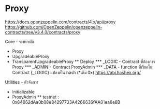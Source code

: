 # Proxy
https://docs.openzeppelin.com/contracts/4.x/api/proxy
https://github.com/OpenZeppelin/openzeppelin-contracts/tree/v3.4.0/contracts/proxy

Core - ระบบหลัก
* Proxy
* UpgradeableProxy
* TransparentUpgradeableProxy
** Deploy
*** _LOGIC - Contract ที่ต้องการ Proxy
*** _ADMIN - Contract ProxyAdmin
*** _DATA - function ที่เรียกใน Contract {_LOGIC} แปลงเป็น hash (*เติม 0x) https://abi.hashex.org/


Utilities - ตัวจัดการ
* Initializable
* ProxyAdmin
** testnet : 0x84662dAa0b08e34297733A4266636fAA01ea8e8B